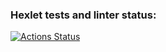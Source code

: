 ### Hexlet tests and linter status:
[![Actions Status](https://github.com/Malcom1986/python-project-49/actions/workflows/hexlet-check.yml/badge.svg)](https://github.com/Malcom1986/python-project-49/actions)